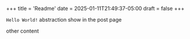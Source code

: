 +++
title = 'Readme'
date = 2025-01-11T21:49:37-05:00
draft = false
+++

`Hello World!`
abstraction show in the post page
<!--more-->
other content
